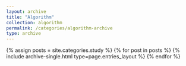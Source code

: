 ```yaml
---
layout: archive
title: "Algorithm"
collection: algorithm
permalink: /categories/algorithm-archive
type: archive
---
```


{% assign posts = site.categories.study %}
{% for post in posts %} {% include archive-single.html type=page.entries_layout %} {% endfor %}
